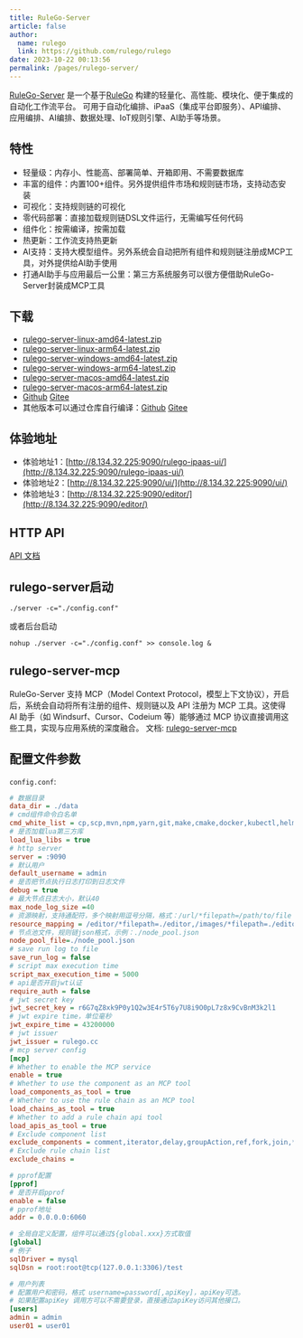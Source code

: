 ```yaml
---
title: RuleGo-Server
article: false
author: 
  name: rulego
  link: https://github.com/rulego/rulego
date: 2023-10-22 00:13:56
permalink: /pages/rulego-server/
---
```

[RuleGo-Server](https://github.com/rulego/rulego-server) 是一个基于[RuleGo](https://github.com/rulego/rulego) 构建的轻量化、高性能、模块化、便于集成的自动化工作流平台。
可用于自动化编排、iPaaS（集成平台即服务）、API编排、应用编排、AI编排、数据处理、IoT规则引擎、AI助手等场景。

## 特性
- 轻量级：内存小、性能高、部署简单、开箱即用、不需要数据库
- 丰富的组件：内置100+组件。另外提供组件市场和规则链市场，支持动态安装
- 可视化：支持规则链的可视化
- 零代码部署：直接加载规则链DSL文件运行，无需编写任何代码
- 组件化：按需编译，按需加载
- 热更新：工作流支持热更新
- AI支持：支持大模型组件。另外系统会自动把所有组件和规则链注册成MCP工具，对外提供给AI助手使用
- 打通AI助手与应用最后一公里：第三方系统服务可以很方便借助RuleGo-Server封装成MCP工具

## 下载
- [rulego-server-linux-amd64-latest.zip](/download/rulego-server-linux-amd64-latest.zip)
- [rulego-server-linux-arm64-latest.zip](/download/rulego-server-linux-arm64-latest.zip)
- [rulego-server-windows-amd64-latest.zip](/download/rulego-server-windows-amd64-latest.zip)
- [rulego-server-windows-arm64-latest.zip](/download/rulego-server-windows-arm64-latest.zip)
- [rulego-server-macos-amd64-latest.zip](/download/rulego-server-macos-amd64-latest.zip)
- [rulego-server-macos-arm64-latest.zip](/download/rulego-server-macos-arm64-latest.zip)
- [Github](https://github.com/rulego/rulego/releases) [Gitee](https://gitee.com/rulego/rulego/releases)
- 其他版本可以通过仓库自行编译：[Github](https://github.com/rulego/rulego/tree/main/examples/server) [Gitee](https://gitee.com/rulego/rulego/tree/main/examples/server)

## 体验地址
- 体验地址1：[http://8.134.32.225:9090/rulego-ipaas-ui/](http://8.134.32.225:9090/rulego-ipaas-ui/)
- 体验地址2：[http://8.134.32.225:9090/ui/](http://8.134.32.225:9090/ui/)
- 体验地址3：[http://8.134.32.225:9090/editor/](http://8.134.32.225:9090/editor/)

## HTTP API
[API 文档](https://apifox.com/apidoc/shared-d17a63fe-2201-4e37-89fb-f2e8c1cbaf40/234016936e0)

## rulego-server启动

```shell
./server -c="./config.conf"
```

或者后台启动

```shell
nohup ./server -c="./config.conf" >> console.log &
```

## rulego-server-mcp
RuleGo-Server 支持 MCP（Model Context Protocol，模型上下文协议），开启后，系统会自动将所有注册的组件、规则链以及 API 注册为 MCP 工具。这使得 AI 助手（如 Windsurf、Cursor、Codeium 等）能够通过 MCP 协议直接调用这些工具，实现与应用系统的深度融合。
文档: [rulego-server-mcp](https://rulego.cc/pages/rulego-server-mcp/)

## 配置文件参数
`config.conf`:
```ini
# 数据目录
data_dir = ./data
# cmd组件命令白名单
cmd_white_list = cp,scp,mvn,npm,yarn,git,make,cmake,docker,kubectl,helm,ansible,puppet,pytest,python,python3,pip,go,java,dotnet,gcc,g++,ctest
# 是否加载lua第三方库
load_lua_libs = true
# http server
server = :9090
# 默认用户
default_username = admin
# 是否把节点执行日志打印到日志文件
debug = true
# 最大节点日志大小，默认40
max_node_log_size =40
# 资源映射，支持通配符，多个映射用逗号分隔，格式：/url/*filepath=/path/to/file
resource_mapping = /editor/*filepath=./editor,/images/*filepath=./editor/images
# 节点池文件，规则链json格式，示例：./node_pool.json
node_pool_file=./node_pool.json
# save run log to file
save_run_log = false
# script max execution time
script_max_execution_time = 5000
# api是否开启jwt认证
require_auth = false
# jwt secret key
jwt_secret_key = r6G7qZ8xk9P0y1Q2w3E4r5T6y7U8i9O0pL7z8x9CvBnM3k2l1
# jwt expire time，单位毫秒
jwt_expire_time = 43200000
# jwt issuer
jwt_issuer = rulego.cc
# mcp server config
[mcp]
# Whether to enable the MCP service
enable = true
# Whether to use the component as an MCP tool
load_components_as_tool = true
# Whether to use the rule chain as an MCP tool
load_chains_as_tool = true
# Whether to add a rule chain api tool
load_apis_as_tool = true
# Exclude component list
exclude_components = comment,iterator,delay,groupAction,ref,fork,join,*Filter
# Exclude rule chain list
exclude_chains =

# pprof配置
[pprof]
# 是否开启pprof
enable = false
# pprof地址
addr = 0.0.0.0:6060

# 全局自定义配置，组件可以通过${global.xxx}方式取值
[global]
# 例子
sqlDriver = mysql
sqlDsn = root:root@tcp(127.0.0.1:3306)/test

# 用户列表
# 配置用户和密码，格式 username=password[,apiKey]，apiKey可选。
# 如果配置apiKey 调用方可以不需要登录，直接通过apiKey访问其他接口。
[users]
admin = admin
user01 = user01
```